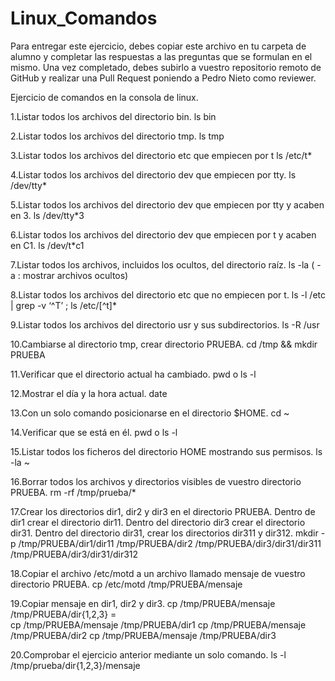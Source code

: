 # Linux_Comandos

Para entregar este ejercicio, debes copiar este archivo en tu carpeta de alumno y completar las respuestas a las preguntas que se formulan en el mismo.
Una vez completado, debes subirlo a vuestro repositorio remoto de GitHub y realizar una Pull Request poniendo a Pedro Nieto como reviewer.


Ejercicio de comandos en la consola de linux.

  1.Listar todos los archivos del directorio bin. 
  	ls  bin
    
     
    
  2.Listar todos los archivos del directorio tmp.
  ls tmp
   
    
    
  3.Listar todos los archivos del directorio etc que empiecen por t 
  ls /etc/t*
    
    
  
  4.Listar todos los archivos del directorio dev que empiecen por tty.
  	ls /dev/tty*
    
    
    
  5.Listar todos los archivos del directorio dev que empiecen por tty y acaben en 3.
  	ls /dev/tty*3
    
    
    
  6.Listar todos los archivos del directorio dev que empiecen por t y acaben en C1.
  	ls /dev/t*c1
    
    

  7.Listar todos los archivos, incluidos los ocultos, del directorio raíz.
    	ls -la    ( -a : mostrar archivos ocultos)
    
    
  8.Listar todos los archivos del directorio etc que no empiecen por t.
  	ls -l /etc | grep -v  ‘^T’    ;     ls /etc/[^t]*
    
    

  9.Listar todos los archivos del directorio usr y sus subdirectorios.
    	ls -R /usr
    

  10.Cambiarse al directorio tmp, crear directorio PRUEBA.
  cd /tmp    &&   mkdir PRUEBA
    
    

  11.Verificar que el directorio actual ha cambiado.
  pwd  o   ls -l
    
    

  12.Mostrar el día y la hora actual.
  date
    
    

  13.Con un solo comando posicionarse en el directorio $HOME.
  cd ~
    
    
 
  14.Verificar que se está en él.
  pwd   o ls -l
    
    

  15.Listar todos los ficheros del directorio HOME mostrando sus permisos.
  	ls -la ~ 
    
    

  16.Borrar todos los archivos y directorios visibles de vuestro directorio PRUEBA.
  rm -rf /tmp/prueba/* 
    
    

  17.Crear los directorios dir1, dir2 y dir3 en el directorio PRUEBA. Dentro de dir1 crear el directorio dir11. Dentro del directorio 
  dir3 crear el directorio dir31. Dentro del directorio dir31, crear los directorios dir311 y dir312.
  	mkdir -p /tmp/PRUEBA/dir1/dir11 /tmp/PRUEBA/dir2 /tmp/PRUEBA/dir3/dir31/dir311 /tmp/PRUEBA/dir3/dir31/dir312
    
    
    
  18.Copiar el archivo /etc/motd a un archivo llamado mensaje de vuestro directorio PRUEBA.
  	cp /etc/motd /tmp/PRUEBA/mensaje
    
    

  19.Copiar mensaje en dir1, dir2 y dir3.
	cp /tmp/PRUEBA/mensaje /tmp/PRUEBA/dir{1,2,3}   =  
  cp /tmp/PRUEBA/mensaje /tmp/PRUEBA/dir1
  cp /tmp/PRUEBA/mensaje /tmp/PRUEBA/dir2
  cp /tmp/PRUEBA/mensaje /tmp/PRUEBA/dir3

    
    
    
  20.Comprobar el ejercicio anterior mediante un solo comando.
  	ls -l /tmp/prueba/dir{1,2,3}/mensaje
    

    
   
